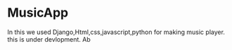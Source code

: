 # MusicApp
In this we used Django,Html,css,javascript,python for making music player.  this is under devlopment.  Ab
